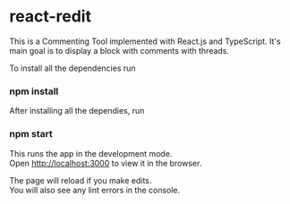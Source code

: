 # react-redit

This is a Commenting Tool implemented with React.js and TypeScript. It's main goal is to display a block with comments with threads.

To install all the dependencies run

### npm install

After installing all the dependies, run

### npm start

This runs the app in the development mode.\
Open [http://localhost:3000](http://localhost:3000) to view it in the browser.

The page will reload if you make edits.\
You will also see any lint errors in the console.

